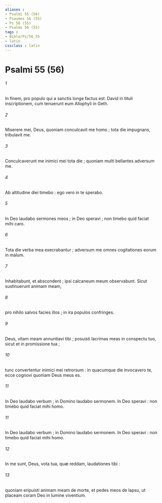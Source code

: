 ```yaml
---
aliases : 
- Psalmi 55 (56)
- Psaumes 56 (55)
- Ps 56 (55)
- Psalms 56 (55)
tags : 
- Bible/Ps/56_55
- latin
cssclass : latin
---
```


# Psalmi 55 (56)

###### 1
In finem, pro populo qui a sanctis longe factus est. David in tituli inscriptionem, cum tenuerunt eum Allophyli in Geth.
###### 2
Miserere mei, Deus, quoniam conculcavit me homo ; tota die impugnans, tribulavit me.
###### 3
Conculcaverunt me inimici mei tota die ; quoniam multi bellantes adversum me.
###### 4
Ab altitudine diei timebo : ego vero in te sperabo.
###### 5
In Deo laudabo sermones meos ; in Deo speravi ; non timebo quid faciat mihi caro.
###### 6
Tota die verba mea execrabantur ; adversum me omnes cogitationes eorum in malum.
###### 7
Inhabitabunt, et abscondent ; ipsi calcaneum meum observabunt. Sicut sustinuerunt animam meam,
###### 8
pro nihilo salvos facies illos ; in ira populos confringes.
###### 9
Deus, vitam meam annuntiavi tibi ; posuisti lacrimas meas in conspectu tuo, sicut et in promissione tua ;
###### 10
tunc convertentur inimici mei retrorsum : in quacumque die invocavero te, ecce cognovi quoniam Deus meus es.
###### 11
In Deo laudabo verbum ; in Domino laudabo sermonem. In Deo speravi : non timebo quid faciat mihi homo.
###### 11
In Deo laudabo verbum ; in Domino laudabo sermonem. In Deo speravi : non timebo quid faciat mihi homo.
###### 12
In me sunt, Deus, vota tua, quæ reddam, laudationes tibi :
###### 13
quoniam eripuisti animam meam de morte, et pedes meos de lapsu, ut placeam coram Deo in lumine viventium.
